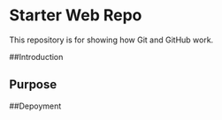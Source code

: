 # Starter Web Repo

This repository is for showing how Git and GitHub work.

##Introduction

## Purpose

##Depoyment
